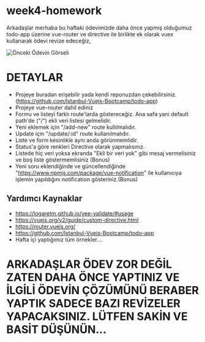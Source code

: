 # week4-homework

Arkadaşlar merhaba bu haftaki ödevimizde daha önce yapmış olduğumuz todo-app üzerine vue-router ve directive ile birlikte ek olarak vuex kullanarak ödevi revize edeceğiz,

![Önceki Ödevin Görseli](https://i.ibb.co/JjGsCnf/ezgif-com-video-to-gif.gif)


# DETAYLAR
- Projeye buradan erişebilir yada kendi reponuzdan çekebilirsiniz. (https://github.com/Istanbul-Vuejs-Bootcamp/todo-app)
- Projeye vue-router dahil ediniz
- Formu ve listeyi farklı route'larda göstereceğiz. Ana safa yani default path'de ("/") ekli veri listesi gelmelidir.
- Yeni eklemek için "/add-new" route kullılmalıdır.
- Update için "/update/:id" route kullanılmalıdır.  
- Liste ve form kesinlikle aynı anda görünmemlidir.
- Status'a göre renkleri Directive olarak yapmalısınız.
- Listede hiç veri yoksa ekranda "Ekli bir veri yok" gibi mesaj vermelisiniz ve boş liste göstermemlisiniz (Bonus)
- Yeni soru eklendiğinde ve güncellendiğinde "https://www.npmjs.com/package/vue-notification" ile kullanıcıya işlemin yapıldığını notification gösteriniz.(Bonus)

## Yardımcı Kaynaklar
- https://logaretm.github.io/vee-validate/#usage
- https://vuejs.org/v2/guide/custom-directive.html
- https://router.vuejs.org/
- https://github.com/Istanbul-Vuejs-Bootcamp/todo-app
- Hafta içi yaptığımız tüm örnekler.... 


# ARKADAŞLAR ÖDEV ZOR DEĞİL ZATEN DAHA ÖNCE YAPTINIZ VE İLGİLİ ÖDEVİN ÇÖZÜMÜNÜ BERABER YAPTIK SADECE BAZI REVİZELER YAPACAKSINIZ. LÜTFEN SAKİN VE BASİT DÜŞÜNÜN... 
